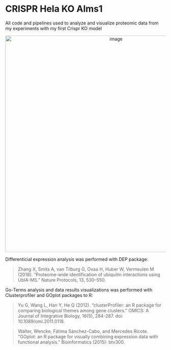 # CRISPR Hela KO Alms1
All code and pipelines used to analyze and visualize proteomic data from my experiments with my first Crispr KO model

<p align="center">
<img width="680" alt="image" src="https://user-images.githubusercontent.com/43313385/185793045-267fe5a0-4bc1-42bf-9f81-bf1ec2e682fa.png">
</p>

Differenticial expression analysis was performed with DEP package:

>Zhang X, Smits A, van Tilburg G, Ovaa H, Huber W, Vermeulen M (2018). “Proteome-wide identification of ubiquitin interactions using UbIA-MS.” Nature Protocols, 13, 530–550.

Go-Terms analysis and data results visualizations was performed with Clusterprofiler and GOplot packages to R:

>Yu G, Wang L, Han Y, He Q (2012). “clusterProfiler: an R package for comparing biological themes among gene clusters.” OMICS: A Journal of Integrative Biology, 16(5), 284-287. doi: 10.1089/omi.2011.0118.

>Walter, Wencke, Fátima Sánchez-Cabo, and Mercedes Ricote. "GOplot: an R package for visually combining expression data with functional analysis." Bioinformatics (2015): btv300.
